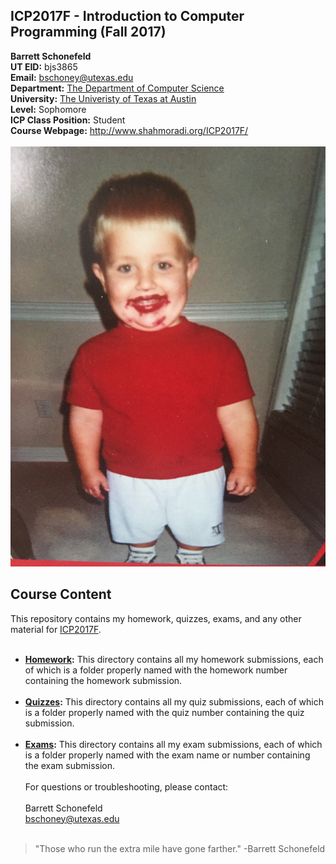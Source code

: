 ## ICP2017F - Introduction to Computer Programming (Fall 2017) <br />
**Barrett Schonefeld** <br />
**UT EID:** bjs3865 <br />
**Email:** bschoney@utexas.edu <br />
**Department:** [The Department of Computer Science](http://www.ae.utexas.edu/) <br />
**University:** [The Univeristy of Texas at Austin](https://www.utexas.edu/) <br />
**Level:** Sophomore <br />
**ICP Class Position:** Student <br />
**Course Webpage:** http://www.shahmoradi.org/ICP2017F/ <br /> <br />
![alt text](https://github.com/bschoney/ICP2017F/blob/gh-pages/IMG_0435.jpg) <br />
## Course Content <br />
This repository contains my homework, quizzes, exams, and any other material for [ICP2017F](http://www.shahmoradi.org/ICP2017F/). <br /> <br />
* **[Homework](https://github.com/bschoney/ICP2017F/tree/master/Homework):** This directory contains all my homework submissions, each of which is a folder properly named with the homework number containing the homework submission. <br /> <br />
* **[Quizzes](https://github.com/bschoney/ICP2017F/tree/master/Quizzes):** This directory contains all my quiz submissions, each of which is a folder properly named with the quiz number containing the quiz submission. <br /> <br />
* **[Exams](https://github.com/bschoney/ICP2017F/tree/master/Exams):** This directory contains all my exam submissions, each of which is a folder properly named with the exam name or number containing the exam submission. <br /> <br />
For questions or troubleshooting, please contact: <br /> <br />
Barrett Schonefeld <br />
bschoney@utexas.edu <br /> <br />
> "Those who run the extra mile have gone farther." -Barrett Schonefeld
